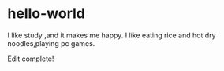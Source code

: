 # hello-world
I like study ,and it makes me happy.
I like eating rice and hot dry noodles,playing pc games.


Edit complete!
